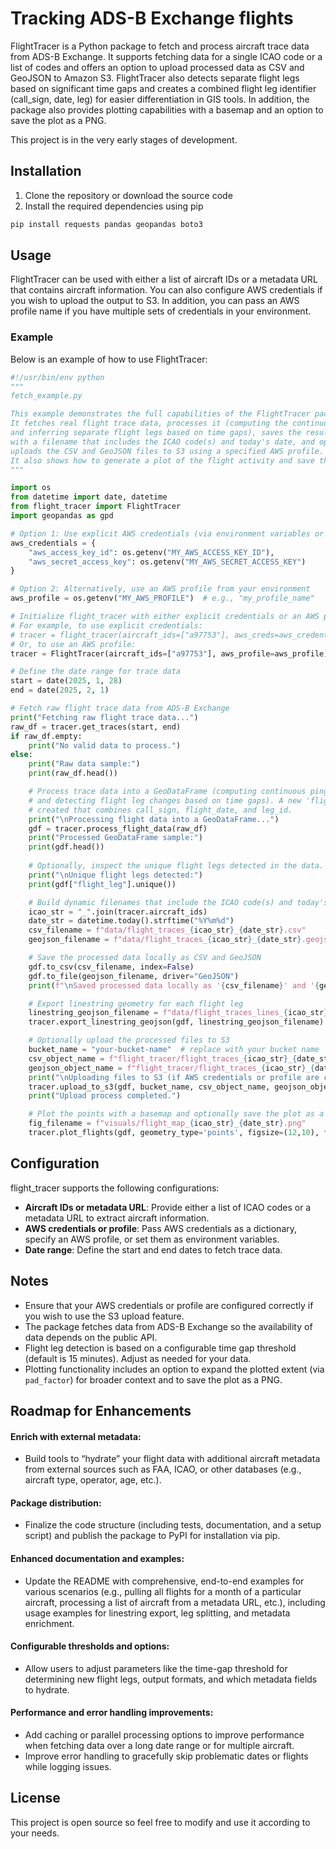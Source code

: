 # Tracking ADS-B Exchange flights

FlightTracer is a Python package to fetch and process aircraft trace data from ADS-B Exchange. It supports fetching data for a single ICAO code or a list of codes and offers an option to upload processed data as CSV and GeoJSON to Amazon S3. FlightTracer also detects separate flight legs based on significant time gaps and creates a combined flight leg identifier (call_sign, date, leg) for easier differentiation in GIS tools. In addition, the package also provides plotting capabilities with a basemap and an option to save the plot as a PNG.

This project is in the very early stages of development.

## Installation

1. Clone the repository or download the source code  
2. Install the required dependencies using pip

~~~bash
pip install requests pandas geopandas boto3
~~~

## Usage

FlightTracer can be used with either a list of aircraft IDs or a metadata URL that contains aircraft information. You can also configure AWS credentials if you wish to upload the output to S3. In addition, you can pass an AWS profile name if you have multiple sets of credentials in your environment.

### Example

Below is an example of how to use FlightTracer:

~~~python
#!/usr/bin/env python
"""
fetch_example.py

This example demonstrates the full capabilities of the FlightTracer package.
It fetches real flight trace data, processes it (computing the continuous ping_time
and inferring separate flight legs based on time gaps), saves the results locally
with a filename that includes the ICAO code(s) and today's date, and optionally
uploads the CSV and GeoJSON files to S3 using a specified AWS profile.
It also shows how to generate a plot of the flight activity and save the plot as a PNG.
"""

import os
from datetime import date, datetime
from flight_tracer import FlightTracer
import geopandas as gpd

# Option 1: Use explicit AWS credentials (via environment variables or directly)
aws_credentials = {
    "aws_access_key_id": os.getenv("MY_AWS_ACCESS_KEY_ID"),
    "aws_secret_access_key": os.getenv("MY_AWS_SECRET_ACCESS_KEY")
}

# Option 2: Alternatively, use an AWS profile from your environment
aws_profile = os.getenv("MY_AWS_PROFILE")  # e.g., "my_profile_name"

# Initialize flight_tracer with either explicit credentials or an AWS profile.
# For example, to use explicit credentials:
# tracer = flight_tracer(aircraft_ids=["a97753"], aws_creds=aws_credentials)
# Or, to use an AWS profile:
tracer = FlightTracer(aircraft_ids=["a97753"], aws_profile=aws_profile)

# Define the date range for trace data
start = date(2025, 1, 28)
end = date(2025, 2, 1)

# Fetch raw flight trace data from ADS-B Exchange
print("Fetching raw flight trace data...")
raw_df = tracer.get_traces(start, end)
if raw_df.empty:
    print("No valid data to process.")
else:
    print("Raw data sample:")
    print(raw_df.head())

    # Process trace data into a GeoDataFrame (computing continuous ping_time in UTC
    # and detecting flight leg changes based on time gaps). A new 'flight_leg' column is
    # created that combines call_sign, flight_date, and leg_id.
    print("\nProcessing flight data into a GeoDataFrame...")
    gdf = tracer.process_flight_data(raw_df)
    print("Processed GeoDataFrame sample:")
    print(gdf.head())
    
    # Optionally, inspect the unique flight legs detected in the data.
    print("\nUnique flight legs detected:")
    print(gdf["flight_leg"].unique())

    # Build dynamic filenames that include the ICAO code(s) and today's date
    icao_str = "_".join(tracer.aircraft_ids)
    date_str = datetime.today().strftime("%Y%m%d")
    csv_filename = f"data/flight_traces_{icao_str}_{date_str}.csv"
    geojson_filename = f"data/flight_traces_{icao_str}_{date_str}.geojson"

    # Save the processed data locally as CSV and GeoJSON
    gdf.to_csv(csv_filename, index=False)
    gdf.to_file(geojson_filename, driver="GeoJSON")
    print(f"\nSaved processed data locally as '{csv_filename}' and '{geojson_filename}'.")

    # Export linestring geometry for each flight leg
    linestring_geojson_filename = f"data/flight_traces_lines_{icao_str}_{date_str}.geojson"
    tracer.export_linestring_geojson(gdf, linestring_geojson_filename)

    # Optionally upload the processed files to S3
    bucket_name = "your-bucket-name"  # replace with your bucket name
    csv_object_name = f"flight_tracer/flight_traces_{icao_str}_{date_str}.csv"
    geojson_object_name = f"flight_tracer/flight_traces_{icao_str}_{date_str}.geojson"
    print("\nUploading files to S3 (if AWS credentials or profile are configured)...")
    tracer.upload_to_s3(gdf, bucket_name, csv_object_name, geojson_object_name)
    print("Upload process completed.")

    # Plot the points with a basemap and optionally save the plot as a PNG
    fig_filename = f"visuals/flight_map_{icao_str}_{date_str}.png"
    tracer.plot_flights(gdf, geometry_type='points', figsize=(12,10), fig_filename=fig_filename)
~~~

## Configuration

flight_tracer supports the following configurations:

- **Aircraft IDs or metadata URL**: Provide either a list of ICAO codes or a metadata URL to extract aircraft information.  
- **AWS credentials or profile**: Pass AWS credentials as a dictionary, specify an AWS profile, or set them as environment variables.  
- **Date range**: Define the start and end dates to fetch trace data.

## Notes

- Ensure that your AWS credentials or profile are configured correctly if you wish to use the S3 upload feature.  
- The package fetches data from ADS-B Exchange so the availability of data depends on the public API.  
- Flight leg detection is based on a configurable time gap threshold (default is 15 minutes). Adjust as needed for your data.  
- Plotting functionality includes an option to expand the plotted extent (via `pad_factor`) for broader context and to save the plot as a PNG.

## Roadmap for Enhancements

#### Enrich with external metadata:
- Build tools to “hydrate” your flight data with additional aircraft metadata from external sources such as FAA, ICAO, or other databases (e.g., aircraft type, operator, age, etc.).

#### Package distribution:
- Finalize the code structure (including tests, documentation, and a setup script) and publish the package to PyPI for installation via pip.

#### Enhanced documentation and examples:
- Update the README with comprehensive, end-to-end examples for various scenarios (e.g., pulling all flights for a month of a particular aircraft, processing a list of aircraft from a metadata URL, etc.), including usage examples for linestring export, leg splitting, and metadata enrichment.

#### Configurable thresholds and options:
- Allow users to adjust parameters like the time-gap threshold for determining new flight legs, output formats, and which metadata fields to hydrate.

#### Performance and error handling improvements:
- Add caching or parallel processing options to improve performance when fetching data over a long date range or for multiple aircraft.
- Improve error handling to gracefully skip problematic dates or flights while logging issues.

## License

This project is open source so feel free to modify and use it according to your needs.
